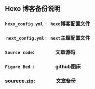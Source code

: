 ## Hexo 博客备份说明

###  `hexo_config.yml`  :    `hexo`博客配置文件

###  `next_config.yml`  :    `next`主题配置文件

###  `Source code`:        &emsp;&emsp;&emsp;&emsp;文章源码

### `Figure Bed `: &emsp;&emsp;&emsp;&emsp;github图床

### sourece.zip: &emsp;&emsp;&emsp;&emsp;文章备份
